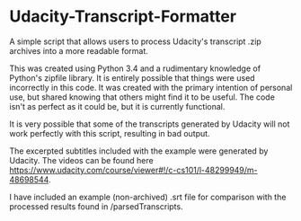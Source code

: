 # Udacity-Transcript-Formatter
A simple script that allows users to process Udacity's transcript .zip archives into a more readable format.

This was created using Python 3.4 and a rudimentary knowledge of Python's zipfile library.  It is entirely possible that things were used incorrectly in this code.  It was created with the primary intention of personal use, but shared knowing that others might find it to be useful.  The code isn't as perfect as it could be, but it is currently functional.

It is very possible that some of the transcripts generated by Udacity will not work perfectly with this script, resulting in bad output.

The excerpted subtitles included with the example were generated by Udacity.  The videos can be found here https://www.udacity.com/course/viewer#!/c-cs101/l-48299949/m-48698544.  

I have included an example (non-archived) .srt file for comparison with the processed results found in /parsedTranscripts.
